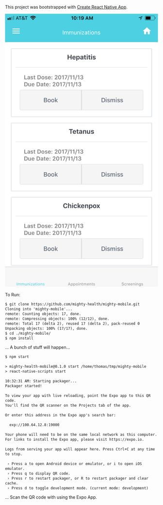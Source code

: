 

This project was bootstrapped with [Create React Native App](https://github.com/react-community/create-react-native-app).

![alt text](/Immunization.png?raw=true)

To Run:
~~~
$ git clone https://github.com/mighty-health/mighty-mobile.git
Cloning into 'mighty-mobile'...
remote: Counting objects: 17, done.
remote: Compressing objects: 100% (12/12), done.
remote: Total 17 (delta 2), reused 17 (delta 2), pack-reused 0
Unpacking objects: 100% (17/17), done.
$ cd ./mighty-mobile/
$ npm install
~~~
... A bunch of stuff will happen... 
~~~
$ npm start

> mighty-health-mobile@0.1.0 start /home/thomas/tmp/mighty-mobile
> react-native-scripts start

10:32:31 AM: Starting packager...
Packager started!

To view your app with live reloading, point the Expo app to this QR code.
You'll find the QR scanner on the Projects tab of the app.

Or enter this address in the Expo app's search bar:

  exp://100.64.12.8:19000

Your phone will need to be on the same local network as this computer.
For links to install the Expo app, please visit https://expo.io.

Logs from serving your app will appear here. Press Ctrl+C at any time to stop.

 › Press a to open Android device or emulator, or i to open iOS emulator.
 › Press q to display QR code.
 › Press r to restart packager, or R to restart packager and clear cache.
 › Press d to toggle development mode. (current mode: development)
~~~
... Scan the QR code with using the Expo App.
